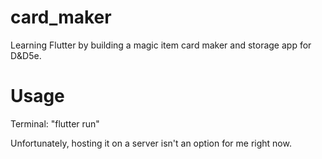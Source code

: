 # card_maker
Learning Flutter by building a magic item card maker and storage app for D&D5e.

# Usage
Terminal: "flutter run"

Unfortunately, hosting it on a server isn't an option for me right now.
